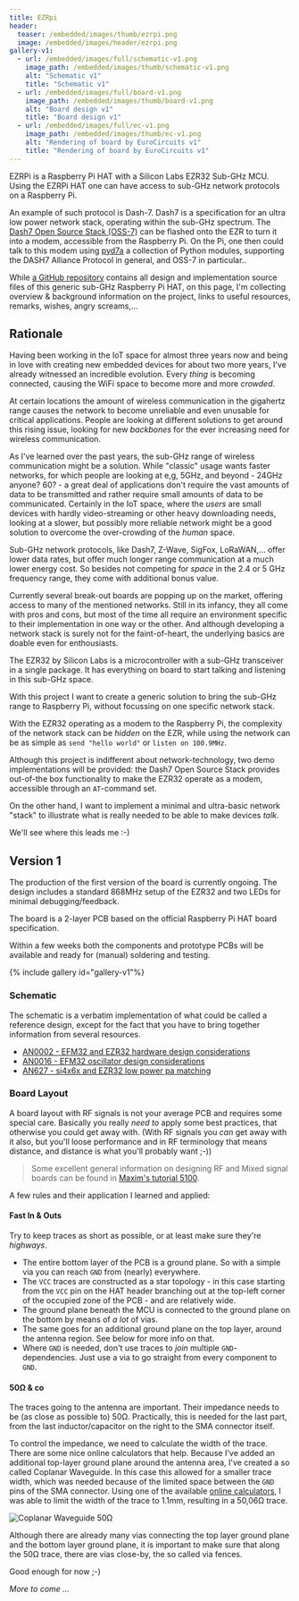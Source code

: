 ```yaml
---
title: EZRpi
header:
  teaser: /embedded/images/thumb/ezrpi.png
  image: /embedded/images/header/ezrpi.png
gallery-v1:
  - url: /embedded/images/full/schematic-v1.png
    image_path: /embedded/images/thumb/schematic-v1.png
    alt: "Schematic v1"
    title: "Schematic v1"
  - url: /embedded/images/full/board-v1.png
    image_path: /embedded/images/thumb/board-v1.png
    alt: "Board design v1"
    title: "Board design v1"
  - url: /embedded/images/full/ec-v1.png
    image_path: /embedded/images/thumb/ec-v1.png
    alt: "Rendering of board by EuroCircuits v1"
    title: "Rendering of board by EuroCircuits v1"  
---
```


EZRPi is a Raspberry Pi HAT with a Silicon Labs EZR32 Sub-GHz MCU. Using the EZRPi HAT one can have access to sub-GHz network protocols on a Raspberry Pi. 

An example of such protocol is Dash-7. Dash7 is a specification for an ultra low power network stack, operating within the sub-GHz spectrum. The [Dash7 Open Source Stack (OSS-7)](https://github.com/MOSAIC-LoPoW/dash7-ap-open-source-stack) can be flashed onto the EZR to turn it into a modem, accessible from the Raspberry Pi. On the Pi, one then could talk to this modem using [pyd7a](https://github.com/MOSAIC-LoPoW/pyd7a) a collection of Python modules, supporting the DASH7 Alliance Protocol in general, and OSS-7 in particular..

While [a GitHub repository](https://github.com/christophevg/EZRpi) contains all design and implementation source files of this generic sub-GHz Raspberry Pi HAT, on this page, I'm collecting overview & background information on the project, links to useful resources, remarks, wishes, angry screams,...

## Rationale

Having been working in the IoT space for almost three years now and being in love with creating new embedded devices for about two more years, I've already witnessed an incredible evolution. Every _thing_ is becoming connected, causing the WiFi space to become more and more _crowded_.

At certain locations the amount of wireless communication in the gigahertz range causes the network to become unreliable and even unusable for critical applications. People are looking at different solutions to get around this rising issue, looking for new _backbones_ for the ever increasing need for wireless communication.

As I've learned over the past years, the sub-GHz range of wireless communication might be a solution. While "classic" usage wants faster networks, for which people are looking at e,g, 5GHz, and beyond - 24GHz anyone? 60? - a great deal of applications don't require the vast amounts of data to be transmitted and rather require small amounts of data to be communicated. Certainly in the IoT space, where the _users_ are small devices with hardly video-streaming or other heavy downloading needs, looking at a slower, but possibly more reliable network might be a good solution to overcome the over-crowding of the _human_ space.

Sub-GHz network protocols, like Dash7, Z-Wave, SigFox, LoRaWAN,... offer lower data rates, but offer much longer range communication at a much lower energy cost. So besides not competing for _space_ in the 2.4 or 5 GHz frequency range, they come with additional bonus value.

Currently several break-out boards are popping up on the market, offering access to many of the mentioned networks. Still in its infancy, they all come with pros and cons, but most of the time all require an environment specific to their implementation in one way or the other. And although developing a network stack is surely not for the faint-of-heart, the underlying basics are doable even for enthousiasts.

The EZR32 by Silicon Labs is a microcontroller with a sub-GHz transceiver in a single package. It has everything on board to start talking and listening in this sub-GHz space.

With this project I want to create a generic solution to bring the sub-GHz range to Raspberry Pi, without focussing on one specific network stack.

With the EZR32 operating as a modem to the Raspberry Pi, the complexity of the network stack can be _hidden_ on the EZR, while using the network can be as simple as `send "hello world"` or `listen on 100.9MHz`.

Although this project is indifferent about network-technology, two demo implementations will be provided: the Dash7 Open Source Stack provides out-of-the box functionality to make the EZR32 operate as a modem, accessible through an `AT`-command set.

On the other hand, I want to implement a minimal and ultra-basic network "stack" to illustrate what is really needed to be able to make devices _talk_.

We'll see where this leads me :-)

## Version 1

The production of the first version of the board is currently ongoing. The design includes a standard 868MHz setup of the EZR32 and two LEDs for minimal debugging/feedback.

The board is a 2-layer PCB based on the official Raspberry Pi HAT board specification.

Within a few weeks both the components and prototype PCBs will be available and ready for (manual) soldering and testing.

{% include gallery id="gallery-v1"%}

### Schematic

The schematic is a verbatim implementation of what could be called a reference design, except for the fact that you have to bring together information from several resources.

* [AN0002 - EFM32 and EZR32 hardware design considerations](https://www.silabs.com/documents/public/application-notes/AN0002-efm32-and-ezr32-hardware-design-considerations.pdf)
* [AN0016 - EFM32 oscillator design considerations](http://www.silabs.com/documents/public/application-notes/an0016-efm32-oscillator-design-considerations.pdf)
* [AN627 - si4x6x and EZR32 low power pa matching](https://www.silabs.com/documents/public/application-notes/AN627.pdf)

### Board Layout

A board layout with RF signals is not your average PCB and requires some special care. Basically you really _need to_ apply some best practices, that otherwise you could get away with. (With RF signals you _can_ get away with it also, but you'll loose performance and in RF terminology that means distance, and distance is what you'll probably want ;-))

> Some excellent general information on designing RF and Mixed signal boards can be found in [Maxim's tutorial 5100](https://www.maximintegrated.com/en/app-notes/index.mvp/id/5100). 

A few rules and their application I learned and applied:

#### Fast In & Outs

Try to keep traces as short as possible, or at least make sure they're _highways_.

* The entire bottom layer of the PCB is a ground plane. So with a simple via you can reach `GND` from (nearly) everywhere.
* The `VCC` traces are constructed as a star topology - in this case starting from the `VCC` pin on the HAT header branching out at the top-left corner of the occupied zone of the PCB - and are relatively wide.
* The ground plane beneath the MCU is connected to the ground plane on the bottom by means of _a lot_ of vias.
* The same goes for an additional ground plane on the top layer, around the antenna region. See below for more info on that.
* Where `GND` is needed, don't use traces to _join_ multiple `GND`-dependencies. Just use a via to go straight from every component to `GND`.

#### 50Ω & co

The traces going to the antenna are important. Their impedance needs to be (as close as possible to) 50Ω. Practically, this is needed for the last part, from the last inductor/capacitor on the right to the SMA connector itself.

To control the impedance, we need to calculate the width of the trace. There are some nice online calculators that help. Because I've added an additional top-layer ground plane around the antenna area, I've created a so called Coplanar Waveguide. In this case this allowed for a smaller trace width, which was needed because of the limited space between the `GND` pins of the SMA connector. Using one of the available [online calculators](http://chemandy.com/calculators/coplanar-waveguide-with-ground-calculator.htm), I was able to limit the width of the trace to 1.1mm, resulting in a 50,06Ω trace.

![Coplanar Waveguide 50Ω](images/full/coplanar-waveguide-50ohm.png)

Although there are already many vias connecting the top layer ground plane and the bottom layer ground plane, it is important to make sure that along the 50Ω trace, there are vias close-by, the so called via fences.

Good enough for now ;-)

_More to come ..._
